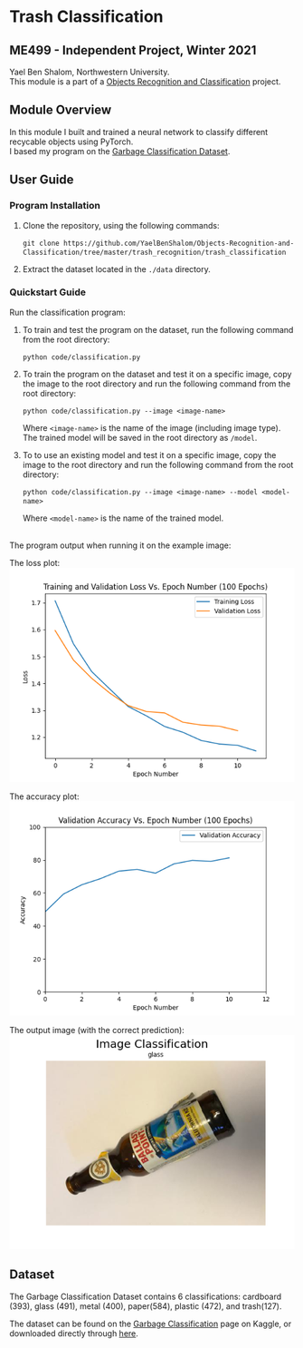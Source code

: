 # Trash Classification
## ME499 - Independent Project, Winter 2021
Yael Ben Shalom, Northwestern University.<br>
This module is a part of a [Objects Recognition and Classification](https://github.com/YaelBenShalom/Objects-Recognition-and-Classification) project.


## Module Overview
In this module I built and trained a neural network to classify different recycable objects using PyTorch.<br>
I based my program on the [Garbage Classification Dataset](https://www.kaggle.com/asdasdasasdas/garbage-classification).


## User Guide
### Program Installation

1. Clone the repository, using the following commands:
    ```
    git clone https://github.com/YaelBenShalom/Objects-Recognition-and-Classification/tree/master/trash_recognition/trash_classification
    ```

2. Extract the dataset located in the `./data` directory.


### Quickstart Guide

Run the classification program:
1. To train and test the program on the dataset, run the following command from the root directory:
    ```
    python code/classification.py
    ```

2. To train the program on the dataset and test it on a specific image, copy the image to the root directory and run the following command from the root directory:
    ```
    python code/classification.py --image <image-name>
    ```
    Where `<image-name>` is the name of the image (including image type).<br>
    The trained model will be saved in the root directory as `/model`.

3. To to use an existing model and test it on a specific image, copy the image to the root directory and run the following command from the root directory:
    ```
    python code/classification.py --image <image-name> --model <model-name>
    ```
    Where `<model-name>` is the name of the trained model.


<br>The program output when running it on the example image:

The loss plot:<br>
    ![Loss Graph](https://github.com/YaelBenShalom/Objects-Recognition-and-Classification/blob/master/trash_detection/trash_classification/images/Losses%20(100%20Epochs).png)


The accuracy plot:<br>
    ![Accuracy Graph](https://github.com/YaelBenShalom/Objects-Recognition-and-Classification/blob/master/trash_detection/trash_classification/images/Accuracy%20(100%20Epochs).png)


The output image (with the correct prediction):<br>
    ![Accuracy Graph](https://github.com/YaelBenShalom/Objects-Recognition-and-Classification/blob/master/trash_detection/trash_classification/images/Image_Classification.png)


## Dataset

The Garbage Classification Dataset contains 6 classifications: cardboard (393), glass (491), metal (400), paper(584), plastic (472), and trash(127).

The dataset can be found on the [Garbage Classification](https://www.kaggle.com/asdasdasasdas/garbage-classification) page on Kaggle, or downloaded directly through [here](https://www.kaggle.com/asdasdasasdas/garbage-classification/download).
